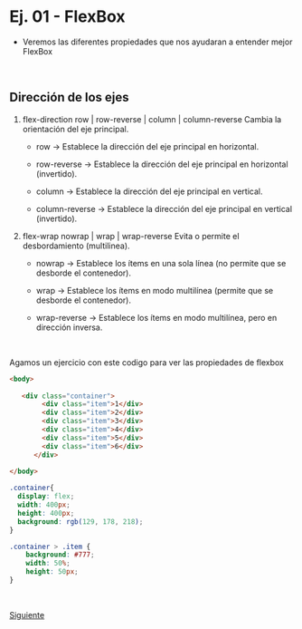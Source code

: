 # Ej. 01 - FlexBox 

 - Veremos las diferentes propiedades que nos ayudaran a entender mejor FlexBox

<br/>

##  Dirección de los ejes 

 1. flex-direction	row | row-reverse | column | column-reverse	Cambia la orientación del eje principal.

      - row -> Establece la dirección del eje principal en horizontal.

      - row-reverse -> Establece la dirección del eje principal en horizontal (invertido).

      - column -> Establece la dirección del eje principal en vertical.

      - column-reverse -> Establece la dirección del eje principal en vertical (invertido).

 2. flex-wrap	nowrap | wrap | wrap-reverse	Evita o permite el desbordamiento (multilinea).

      -  nowrap -> Establece los ítems en una sola línea (no permite que se desborde el contenedor).

      -  wrap -> Establece los ítems en modo multilínea (permite que se desborde el contenedor).

      -  wrap-reverse -> Establece los ítems en modo multilínea, pero en dirección inversa.

<br/>

Agamos un ejercicio con este codigo para ver las propiedades de flexbox 

```html
<body>
  
   <div class="container">  
        <div class="item">1</div> 
        <div class="item">2</div>
        <div class="item">3</div>
        <div class="item">4</div> 
        <div class="item">5</div>
        <div class="item">6</div>
      </div>
  
</body>
```

```css
.container{ 
  display: flex;
  width: 400px;
  height: 400px;
  background: rgb(129, 178, 218);
}

.container > .item {
    background: #777;
    width: 50%;
    height: 50px;
}
```

<br/>

[Siguiente](../reto-01)
